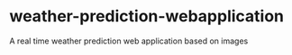 # weather-prediction-webapplication

A real time weather prediction web application based on images

